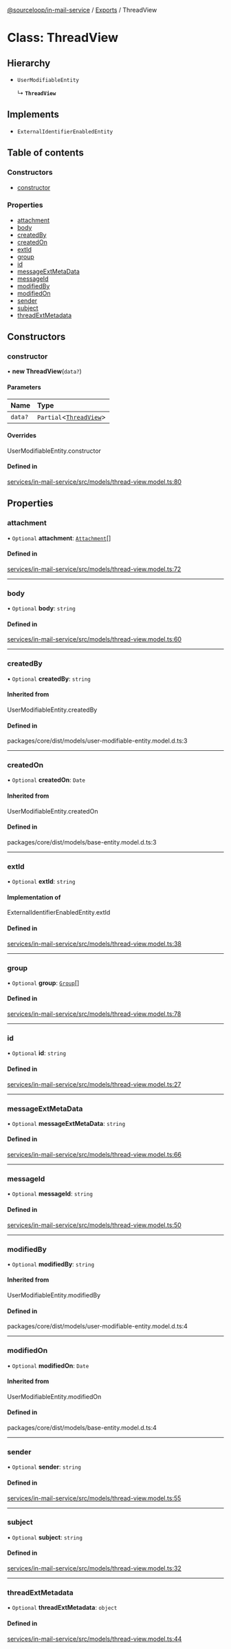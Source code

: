 [@sourceloop/in-mail-service](../README.md) / [Exports](../modules.md) / ThreadView

# Class: ThreadView

## Hierarchy

- `UserModifiableEntity`

  ↳ **`ThreadView`**

## Implements

- `ExternalIdentifierEnabledEntity`

## Table of contents

### Constructors

- [constructor](ThreadView.md#constructor)

### Properties

- [attachment](ThreadView.md#attachment)
- [body](ThreadView.md#body)
- [createdBy](ThreadView.md#createdby)
- [createdOn](ThreadView.md#createdon)
- [extId](ThreadView.md#extid)
- [group](ThreadView.md#group)
- [id](ThreadView.md#id)
- [messageExtMetaData](ThreadView.md#messageextmetadata)
- [messageId](ThreadView.md#messageid)
- [modifiedBy](ThreadView.md#modifiedby)
- [modifiedOn](ThreadView.md#modifiedon)
- [sender](ThreadView.md#sender)
- [subject](ThreadView.md#subject)
- [threadExtMetadata](ThreadView.md#threadextmetadata)

## Constructors

### constructor

• **new ThreadView**(`data?`)

#### Parameters

| Name | Type |
| :------ | :------ |
| `data?` | `Partial`<[`ThreadView`](ThreadView.md)\> |

#### Overrides

UserModifiableEntity.constructor

#### Defined in

[services/in-mail-service/src/models/thread-view.model.ts:80](https://github.com/sourcefuse/loopback4-microservice-catalog/blob/53060ad88/services/in-mail-service/src/models/thread-view.model.ts#L80)

## Properties

### attachment

• `Optional` **attachment**: [`Attachment`](Attachment.md)[]

#### Defined in

[services/in-mail-service/src/models/thread-view.model.ts:72](https://github.com/sourcefuse/loopback4-microservice-catalog/blob/53060ad88/services/in-mail-service/src/models/thread-view.model.ts#L72)

___

### body

• `Optional` **body**: `string`

#### Defined in

[services/in-mail-service/src/models/thread-view.model.ts:60](https://github.com/sourcefuse/loopback4-microservice-catalog/blob/53060ad88/services/in-mail-service/src/models/thread-view.model.ts#L60)

___

### createdBy

• `Optional` **createdBy**: `string`

#### Inherited from

UserModifiableEntity.createdBy

#### Defined in

packages/core/dist/models/user-modifiable-entity.model.d.ts:3

___

### createdOn

• `Optional` **createdOn**: `Date`

#### Inherited from

UserModifiableEntity.createdOn

#### Defined in

packages/core/dist/models/base-entity.model.d.ts:3

___

### extId

• `Optional` **extId**: `string`

#### Implementation of

ExternalIdentifierEnabledEntity.extId

#### Defined in

[services/in-mail-service/src/models/thread-view.model.ts:38](https://github.com/sourcefuse/loopback4-microservice-catalog/blob/53060ad88/services/in-mail-service/src/models/thread-view.model.ts#L38)

___

### group

• `Optional` **group**: [`Group`](Group.md)[]

#### Defined in

[services/in-mail-service/src/models/thread-view.model.ts:78](https://github.com/sourcefuse/loopback4-microservice-catalog/blob/53060ad88/services/in-mail-service/src/models/thread-view.model.ts#L78)

___

### id

• `Optional` **id**: `string`

#### Defined in

[services/in-mail-service/src/models/thread-view.model.ts:27](https://github.com/sourcefuse/loopback4-microservice-catalog/blob/53060ad88/services/in-mail-service/src/models/thread-view.model.ts#L27)

___

### messageExtMetaData

• `Optional` **messageExtMetaData**: `string`

#### Defined in

[services/in-mail-service/src/models/thread-view.model.ts:66](https://github.com/sourcefuse/loopback4-microservice-catalog/blob/53060ad88/services/in-mail-service/src/models/thread-view.model.ts#L66)

___

### messageId

• `Optional` **messageId**: `string`

#### Defined in

[services/in-mail-service/src/models/thread-view.model.ts:50](https://github.com/sourcefuse/loopback4-microservice-catalog/blob/53060ad88/services/in-mail-service/src/models/thread-view.model.ts#L50)

___

### modifiedBy

• `Optional` **modifiedBy**: `string`

#### Inherited from

UserModifiableEntity.modifiedBy

#### Defined in

packages/core/dist/models/user-modifiable-entity.model.d.ts:4

___

### modifiedOn

• `Optional` **modifiedOn**: `Date`

#### Inherited from

UserModifiableEntity.modifiedOn

#### Defined in

packages/core/dist/models/base-entity.model.d.ts:4

___

### sender

• `Optional` **sender**: `string`

#### Defined in

[services/in-mail-service/src/models/thread-view.model.ts:55](https://github.com/sourcefuse/loopback4-microservice-catalog/blob/53060ad88/services/in-mail-service/src/models/thread-view.model.ts#L55)

___

### subject

• `Optional` **subject**: `string`

#### Defined in

[services/in-mail-service/src/models/thread-view.model.ts:32](https://github.com/sourcefuse/loopback4-microservice-catalog/blob/53060ad88/services/in-mail-service/src/models/thread-view.model.ts#L32)

___

### threadExtMetadata

• `Optional` **threadExtMetadata**: `object`

#### Defined in

[services/in-mail-service/src/models/thread-view.model.ts:44](https://github.com/sourcefuse/loopback4-microservice-catalog/blob/53060ad88/services/in-mail-service/src/models/thread-view.model.ts#L44)

